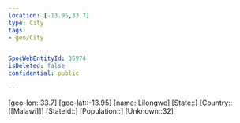 ```yaml
---
location: [-13.95,33.7]
type: City
tags:
- geo/City


SpocWebEntityId: 35974
isDeleted: false
confidential: public

---
```

[geo-lon::33.7]
[geo-lat::-13.95]
[name::Lilongwe]
[State::]
[Country::[[Malawi]]]
[StateId::]
[Population::]
[Unknown::32]

